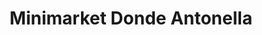 ---
title: "Minimarket Donde Antonella"
url: /providencia/minimarket-donde-antonella/
shop: Lebensmittel
---